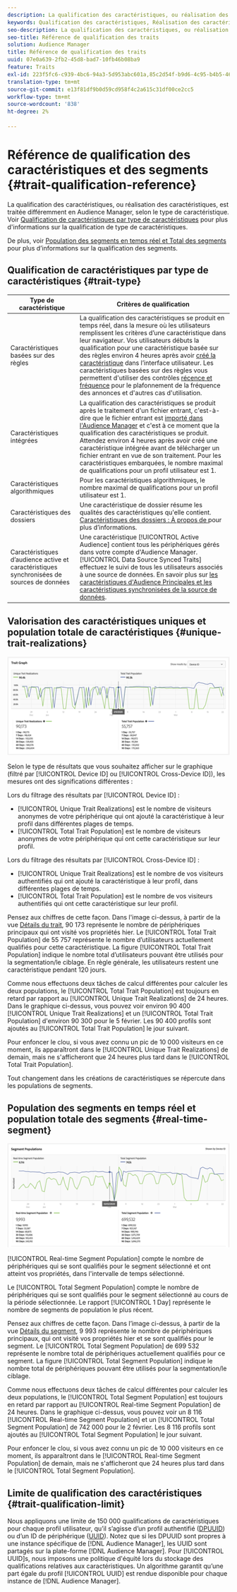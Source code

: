 ```yaml
---
description: La qualification des caractéristiques, ou réalisation des caractéristiques, est traitée différemment en Audience Manager, selon le type de caractéristique. Consultez le tableau ci-dessous pour obtenir des informations détaillées sur la qualification des caractéristiques.
keywords: Qualification des caractéristiques, Réalisation des caractéristiques, Valorisation des caractéristiques uniques, UTR, Population totale des caractéristiques, TTP
seo-description: La qualification des caractéristiques, ou réalisation des caractéristiques, est traitée différemment en Audience Manager, selon le type de caractéristique. Consultez le tableau ci-dessous pour obtenir des informations détaillées sur la qualification des caractéristiques.
seo-title: Référence de qualification des traits
solution: Audience Manager
title: Référence de qualification des traits
uuid: 07e0a639-2fb2-45d8-bad7-10fb46b08ba9
feature: Traits
exl-id: 223f5fc6-c939-4bc6-94a3-5d953abc601a,85c2d54f-b9d6-4c95-b4b5-466119effc2a,85c2d54f-b9d6-4c95-b4b5-466119effc2a,223f5fc6-c939-4bc6-94a3-5d953abc601a
translation-type: tm+mt
source-git-commit: e13f81df9b0d59cd958f4c2a615c31df00ce2cc5
workflow-type: tm+mt
source-wordcount: '838'
ht-degree: 2%

---
```


# Référence de qualification des caractéristiques et des segments {#trait-qualification-reference}

La qualification des caractéristiques, ou réalisation des caractéristiques, est traitée différemment en Audience Manager, selon le type de caractéristique. Voir [Qualification de caractéristiques par type de caractéristiques](#trait-type) pour plus d&#39;informations sur la qualification de type de caractéristiques.

De plus, voir [Population des segments en temps réel et Total des segments](#real-time-segment) pour plus d’informations sur la qualification des segments.



## Qualification de caractéristiques par type de caractéristiques {#trait-type}

| Type de caractéristique | Critères de qualification |
|---|---|
| Caractéristiques basées sur des règles | La qualification des caractéristiques se produit en temps réel, dans la mesure où les utilisateurs remplissent les critères d’une caractéristique dans leur navigateur. Vos utilisateurs débuts la qualification pour une caractéristique basée sur des règles environ 4 heures après avoir [créé la caractéristique](create-onboarded-rule-based-traits.md#create-rules-based-or-onboarded-traits) dans l’interface utilisateur. Les caractéristiques basées sur des règles vous permettent d&#39;utiliser des contrôles [récence et fréquence](../segments/recency-and-frequency.md) pour le plafonnement de la fréquence des annonces et d&#39;autres cas d&#39;utilisation. |
| Caractéristiques intégrées | La qualification des caractéristiques se produit après le traitement d&#39;un fichier entrant, c&#39;est-à-dire que le fichier entrant est [importé dans l&#39;Audience Manager](../../faq/faq-inbound-data-ingestion.md) et c&#39;est à ce moment que la qualification des caractéristiques se produit. Attendez environ 4 heures après avoir créé une caractéristique intégrée avant de télécharger un fichier entrant en vue de son traitement. Pour les caractéristiques embarquées, le nombre maximal de qualifications pour un profil utilisateur est 1. |
| Caractéristiques algorithmiques | Pour les caractéristiques algorithmiques, le nombre maximal de qualifications pour un profil utilisateur est 1. |
| Caractéristiques des dossiers | Une caractéristique de dossier résume les qualités des caractéristiques qu&#39;elle contient. [Caractéristiques des dossiers : À propos de ](about-folder-traits.md) pour plus d’informations. |
| Caractéristiques d’audience active et caractéristiques synchronisées de sources de données | Une caractéristique [!UICONTROL Active Audience] contient tous les périphériques gérés dans votre compte d&#39;Audience Manager. [!UICONTROL Data Source Synced Traits] effectuez le suivi de tous les utilisateurs associés à une source de données. En savoir plus sur [les caractéristiques d&#39;Audience Principales et les caractéristiques synchronisées de la source de données](client-activity-synced-audience-traits.md). |

## Valorisation des caractéristiques uniques et population totale de caractéristiques {#unique-trait-realizations}

![réalisation de caractéristiques uniques](assets/trait-graph.png)

Selon le type de résultats que vous souhaitez afficher sur le graphique (filtré par [!UICONTROL Device ID] ou [!UICONTROL Cross-Device ID]), les mesures ont des significations différentes :

Lors du filtrage des résultats par [!UICONTROL Device ID] :

* [!UICONTROL Unique Trait Realizations] est le nombre de visiteurs anonymes de votre périphérique qui ont ajouté la caractéristique à leur profil dans différentes plages de temps.
* [!UICONTROL Total Trait Population] est le nombre de visiteurs anonymes de votre périphérique qui ont cette caractéristique sur leur profil.

Lors du filtrage des résultats par [!UICONTROL Cross-Device ID] :

* [!UICONTROL Unique Trait Realizations] est le nombre de vos visiteurs authentifiés qui ont ajouté la caractéristique à leur profil, dans différentes plages de temps.
* [!UICONTROL Total Trait Population] est le nombre de vos visiteurs authentifiés qui ont cette caractéristique sur leur profil.

Pensez aux chiffres de cette façon. Dans l&#39;image ci-dessus, à partir de la vue [Détails du trait](../../features/traits/trait-details-page.md), 90 173 représente le nombre de périphériques principaux qui ont visité vos propriétés hier. Le [!UICONTROL Total Trait Population] de 55 757 représente le nombre d’utilisateurs actuellement qualifiés pour cette caractéristique. La figure [!UICONTROL Total Trait Population] indique le nombre total d’utilisateurs pouvant être utilisés pour la segmentation/le ciblage. En règle générale, les utilisateurs restent une caractéristique pendant 120 jours.

Comme nous effectuons deux tâches de calcul différentes pour calculer les deux populations, le [!UICONTROL Total Trait Population] est toujours en retard par rapport au [!UICONTROL Unique Trait Realizations] de 24 heures. Dans le graphique ci-dessus, vous pouvez voir environ 90 400 [!UICONTROL Unique Trait Realizations] et un [!UICONTROL Total Trait Population] d&#39;environ 90 300 pour le 5 février. Les 90 400 profils sont ajoutés au [!UICONTROL Total Trait Population] le jour suivant.

Pour enfoncer le clou, si vous avez connu un pic de 10 000 visiteurs en ce moment, ils apparaîtront dans le [!UICONTROL Unique Trait Realizations] de demain, mais ne s&#39;afficheront que 24 heures plus tard dans le [!UICONTROL Total Trait Population].

Tout changement dans les créations de caractéristiques se répercute dans les populations de segments.

## Population des segments en temps réel et population totale des segments {#real-time-segment}

![réalisation de caractéristiques uniques](assets/segment-graph.png)

[!UICONTROL Real-time Segment Population] compte le nombre de périphériques qui se sont qualifiés pour le segment sélectionné et ont atteint vos propriétés, dans l&#39;intervalle de temps sélectionné.

Le [!UICONTROL Total Segment Population] compte le nombre de périphériques qui se sont qualifiés pour le segment sélectionné au cours de la période sélectionnée. Le rapport [!UICONTROL 1 Day] représente le nombre de segments de population le plus récent.

Pensez aux chiffres de cette façon. Dans l’image ci-dessus, à partir de la vue [Détails du segment](../../features/segments/segment-summary-view.md), 9 993 représente le nombre de périphériques principaux, qui ont visité vos propriétés hier et se sont qualifiés pour le segment. Le [!UICONTROL Total Segment Population] de 699 532 représente le nombre total de périphériques actuellement qualifiés pour ce segment. La figure [!UICONTROL Total Segment Population] indique le nombre total de périphériques pouvant être utilisés pour la segmentation/le ciblage.

Comme nous effectuons deux tâches de calcul différentes pour calculer les deux populations, le [!UICONTROL Total Segment Population] est toujours en retard par rapport au [!UICONTROL Real-time Segment Population] de 24 heures. Dans le graphique ci-dessus, vous pouvez voir un 8 116 [!UICONTROL Real-time Segment Population] et un [!UICONTROL Total Segment Population] de 742 000 pour le 2 février. Les 8 116 profils sont ajoutés au [!UICONTROL Total Segment Population] le jour suivant.

Pour enfoncer le clou, si vous avez connu un pic de 10 000 visiteurs en ce moment, ils apparaîtront dans le [!UICONTROL Real-time Segment Population] de demain, mais ne s&#39;afficheront que 24 heures plus tard dans le [!UICONTROL Total Segment Population].

## Limite de qualification des caractéristiques {#trait-qualification-limit}

Nous appliquons une limite de 150 000 qualifications de caractéristiques pour chaque profil utilisateur, qu’il s’agisse d’un profil authentifié ([DPUUID](../../reference/ids-in-aam.md)) ou d’un ID de périphérique ([UUID](../../reference/ids-in-aam.md)). Notez que si les DPUUID sont propres à une instance spécifique de [!DNL Audience Manager], les UUID sont partagés sur la plate-forme [!DNL Audience Manager]. Pour [!UICONTROL UUID]s, nous imposons une politique d&#39;équité lors du stockage des qualifications relatives aux caractéristiques. Un algorithme garantit qu’une part égale du profil [!UICONTROL UUID] est rendue disponible pour chaque instance de [!DNL Audience Manager].
